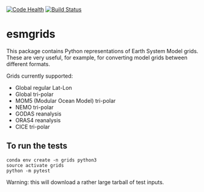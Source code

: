
[![Code Health](https://landscape.io/github/DoublePrecision/esmgrids/master/landscape.svg?style=flat)](https://landscape.io/github/DoublePrecision/esmgrids/master)
[![Build Status](https://travis-ci.org/DoublePrecision/esmgrids.svg?branch=master)](https://travis-ci.org/DoublePrecision/esmgrids)

# esmgrids

This package contains Python representations of Earth System Model grids. These are very useful, for example, for converting model grids between different formats.

Grids currently supported:

- Global regular Lat-Lon
- Global tri-polar
- MOM5 (Modular Ocean Model) tri-polar
- NEMO tri-polar
- GODAS reanalysis
- ORAS4 reanalysis
- CICE tri-polar

## To run the tests

```
conda env create -n grids python3
source activate grids
python -m pytest
```

Warning: this will download a rather large tarball of test inputs.

